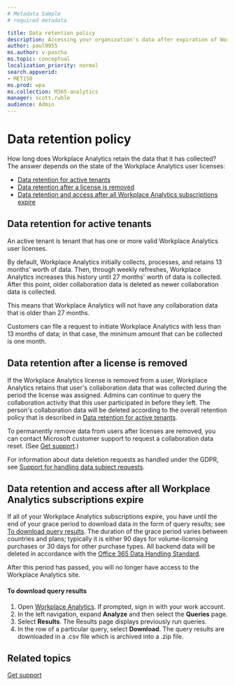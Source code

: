 ```yaml
---
# Metadata Sample
# required metadata

title: Data retention policy
description: Accessing your organization's data after expiration of Workplace Analytics subscriptions or removal of licenses
author: paul9955
ms.author: v-pascha
ms.topic: conceptual
localization_priority: normal 
search.appverid:
- MET150
ms.prod: wpa
ms.collection: M365-analytics
manager: scott.ruble
audience: Admin
---
```


# Data retention policy

How long does Workplace Analytics retain the data that it has collected? The answer depends on the state of the Workplace Analytics user licenses: 

 * [Data retention for active tenants](#data-retention-for-active-tenants)
 * [Data retention after a license is removed](#data-retention-after-a-license-is-removed)
 * [Data retention and access after all Workplace Analytics subscriptions expire](#data-retention-and-access-after-all-workplace-analytics-subscriptions-expire)

## Data retention for active tenants

An active tenant is tenant that has one or more valid Workplace Analytics user licenses. 

By default, Workplace Analytics initially collects, processes, and retains 13 months' worth of data. Then, through weekly refreshes, Workplace Analytics increases this history until 27 months' worth of data is collected. After this point, older collaboration data is deleted as newer collaboration data is collected.

This means that Workplace Analytics will not have any collaboration data that is older than 27 months. 

Customers can file a request to initiate Workplace Analytics with less than 13 months of data; in that case, the minimum amount that can be collected is one month.

## Data retention after a license is removed

If the Workplace Analytics license is removed from a user, Workplace Analytics retains that user's collaboration data that was collected during the period the license was assigned. Admins can continue to query the collaboration activity that this user participated in before they left. The person's collaboration data will be deleted according to the overall retention policy that is described in [Data retention for active tenants](#data-retention-for-active-tenants). 

To permanently remove data from users after licenses are removed, you can contact Microsoft customer support to request a collaboration data reset. (See [Get support](../overview/getting-support.md).)

For information about data deletion requests as handled under the GDPR, see [Support for handling data subject requests](data-protection-considerations.md#workplace-analytics-support-for-handling-data-subject-requests).

## Data retention and access after all Workplace Analytics subscriptions expire

If all of your Workplace Analytics subscriptions expire, you have until the end of your grace period to download data in the form of query results; see [To download query results](#to-download-query-results). The duration of the grace period varies between countries and plans; typically it is either 90 days for volume-licensing purchases or 30 days for other purchase types. All backend data will be deleted in accordance with the [Office 365 Data Handling Standard](https://docs.microsoft.com/office365/Enterprise/office-365-data-retention-deletion-and-destruction-overview).

After this period has passed, you will no longer have access to the Workplace Analytics site. 

#### To download query results

1. Open [Workplace Analytics](https://workplaceanalytics.office.com/). If prompted, sign in with your work account.
2. In the left navigation, expand **Analyze** and then select the **Queries** page.
3. Select **Results**. The Results page displays previously run queries.
4. In the row of a particular query, select **Download**. The query results are downloaded in a .csv file which is archived into a .zip file.

## Related topics

[Get support](../overview/getting-support.md)


<!-- 
8/23 REMOVING ENTIRE OLD DATA RETENTION POLICY SECTION FOR NOW. TILL NEW TEMPORARY WORDING IS READY.

END OF FIRST SECTION REMOVED 8/23 -->

<!-- REMOVED PER NIRAJ 25 JUNE 2018
Even though the default value is 24 months, the rolling windows are configurable at the tenant level. As a tenant, you can lengthen your data-retention period for analysis purposes, or shorten your data-retention period for other purposes, such as GDPR requirements or company policy.  -->

<!-- 8/23 REMOVE FOR NOW SECOND SECTION:

### For inactive tenants

#### User policy

Workplace Analytics will stop extracting user data within seven days after a user license is expired or removed. In other words, the next scheduled data extraction will not take place if it occurs at least seven days after the user license is revoked or expires.

#### Tenant lifecycle management

If no valid user license is currently allocated to the tenant, the policy depends on the tenant state:

* **Expired state** analysts can run queries for the next 30 days, as if the state were still active.
* **Disabled state** data will remain available for the next 90 days, but only in read-only mode. In this mode, no queries can be executed. Customers can download their data during this time.
* **Deprovisioned state** tenant data is not available to view or use. The data will be deleted within the next 90 days.

END OF SECOND SECTION REMOVED 8/23 -->

<!-- REMOVED PER NIRAJ 25 JUNE 2018
>[!Note] 
>The number of days is configurable for different inactive tenant states. Example: A customer uploaded sensitive data by mistake and wants to be explicitly deprovisioned quickly instead of waiting for 210 days [expired state (30 days) + disabled state (90 days) + deprovisioned state (90 days)].
-->
